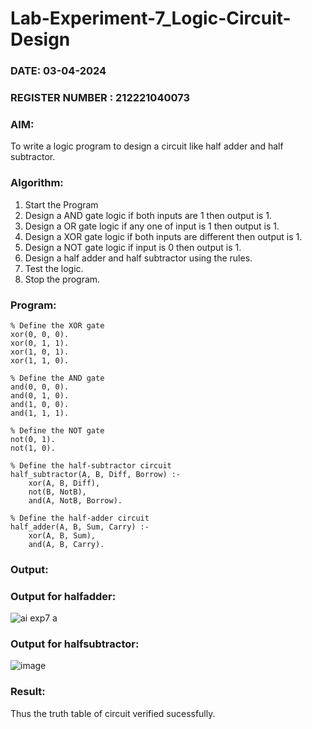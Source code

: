 # Lab-Experiment-7_Logic-Circuit-Design

### DATE: 03-04-2024                                                                           
### REGISTER NUMBER : 212221040073
### AIM: 
To write a logic program to design a circuit like half adder and half subtractor.
###  Algorithm:
1. Start the Program
2. Design a AND gate logic if both inputs are 1 then output is 1.
3. Design a OR gate logic if any one of input is 1 then output is 1.
4. Design a XOR gate logic if both inputs are different then output is 1.
5. Design a NOT gate logic if input is 0 then output is 1.
6. Design a half adder and half subtractor using the rules.
7. Test the logic.
8. Stop the program.

### Program:
```
% Define the XOR gate
xor(0, 0, 0).
xor(0, 1, 1).
xor(1, 0, 1).
xor(1, 1, 0).

% Define the AND gate
and(0, 0, 0).
and(0, 1, 0).
and(1, 0, 0).
and(1, 1, 1).

% Define the NOT gate
not(0, 1).
not(1, 0).

% Define the half-subtractor circuit
half_subtractor(A, B, Diff, Borrow) :-
    xor(A, B, Diff),
    not(B, NotB),
    and(A, NotB, Borrow).

% Define the half-adder circuit
half_adder(A, B, Sum, Carry) :-
    xor(A, B, Sum),
    and(A, B, Carry).

```










### Output:

### Output for halfadder:
![ai exp7 a ](https://github.com/VRVijaykumar123/ex1.bfs/assets/133218255/8f94b3b6-2a66-44d5-baeb-6489d5829574)

### Output for halfsubtractor:
![image](https://github.com/VRVijaykumar123/ex1.bfs/assets/133218255/adc0a82a-cddf-4d98-bb7c-8ca858639b49)


### Result:
Thus the truth table of circuit verified sucessfully.
